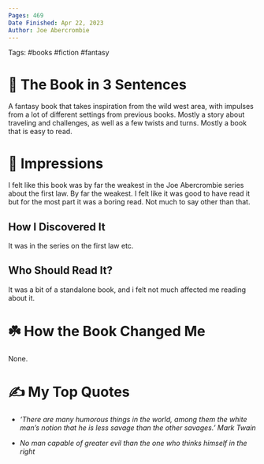 ```yaml
---
Pages: 469
Date Finished: Apr 22, 2023
Author: Joe Abercrombie
---
```

Tags: #books #fiction #fantasy 

# 🚀 The Book in 3 Sentences
A fantasy book that takes inspiration from the wild west area, with impulses from a lot of different settings from previous books. Mostly a story about traveling and challenges, as well as a few twists and turns. Mostly a book that is easy to read. 

# 🎨 Impressions
I felt like this book was by far the weakest in the Joe Abercrombie series about the first law. By far the weakest. 
I felt like it was good to have read it but for the most part it was a boring read. Not much to say other than that.

## How I Discovered It
It was in the series on the first law etc. 

## Who Should Read It?
It was a bit of a standalone book, and i felt not much affected me reading about it. 

# ☘️ How the Book Changed Me
None.

# ✍️ My Top  Quotes

- *‘There are many humorous things in the world, among them the white man’s notion that he is less savage than the other savages.’ Mark Twain* 
 
- *No man capable of greater evil than the one who thinks himself in the right* 
 
